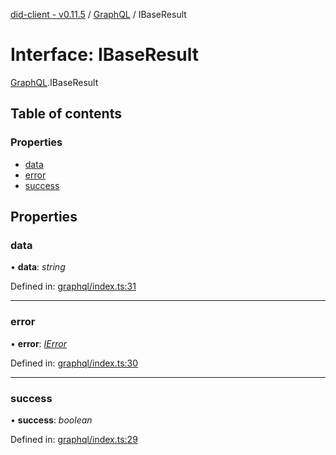 [did-client - v0.11.5](../README.md) / [GraphQL](../modules/graphql.md) / IBaseResult

# Interface: IBaseResult

[GraphQL](../modules/graphql.md).IBaseResult

## Table of contents

### Properties

- [data](graphql.ibaseresult.md#data)
- [error](graphql.ibaseresult.md#error)
- [success](graphql.ibaseresult.md#success)

## Properties

### data

• **data**: *string*

Defined in: [graphql/index.ts:31](https://github.com/Puzzlepart/did/blob/dev/client/graphql/index.ts#L31)

___

### error

• **error**: [*IError*](graphql.ierror.md)

Defined in: [graphql/index.ts:30](https://github.com/Puzzlepart/did/blob/dev/client/graphql/index.ts#L30)

___

### success

• **success**: *boolean*

Defined in: [graphql/index.ts:29](https://github.com/Puzzlepart/did/blob/dev/client/graphql/index.ts#L29)
